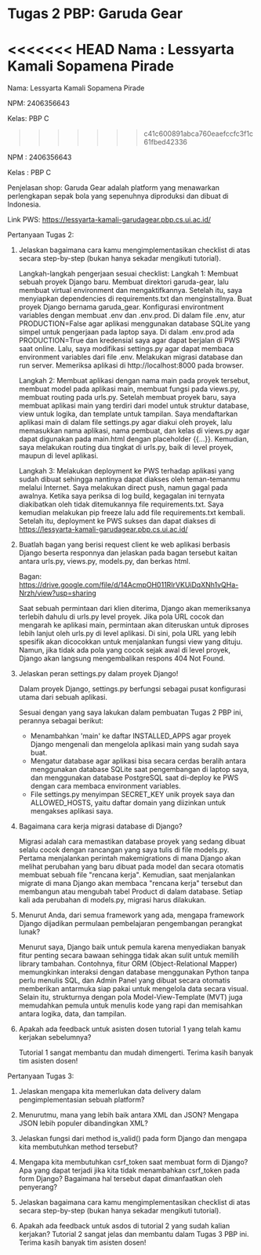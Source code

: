 # Tugas 2 PBP: Garuda Gear

<<<<<<< HEAD
Nama : Lessyarta Kamali Sopamena Pirade
=======
Nama: Lessyarta Kamali Sopamena Pirade

NPM: 2406356643

Kelas: PBP C
>>>>>>> c41c600891abca760eaefccfc3f1c61fbed42336

NPM : 2406356643

Kelas : PBP C

Penjelasan shop: Garuda Gear adalah platform yang menawarkan perlengkapan sepak bola yang sepenuhnya diproduksi dan dibuat di Indonesia.

Link PWS: https://lessyarta-kamali-garudagear.pbp.cs.ui.ac.id/

Pertanyaan Tugas 2:

1. Jelaskan bagaimana cara kamu mengimplementasikan checklist di atas secara step-by-step (bukan hanya sekadar mengikuti tutorial).

   Langkah-langkah pengerjaan sesuai checklist:
   Langkah 1: Membuat sebuah proyek Django baru.
   Membuat direktori garuda-gear, lalu membuat virtual environment dan mengaktifkannya. Setelah itu, saya menyiapkan dependencies di requirements.txt dan menginstallnya.
   Buat proyek Django bernama garuda_gear.
   Konfigurasi environtment variables dengan membuat .env dan .env.prod. Di dalam file .env, atur PRODUCTION=False agar aplikasi menggunakan database SQLite yang simpel untuk pengerjaan pada laptop saya. Di dalam .env.prod ada PRODUCTION=True dan kredensial saya agar dapat berjalan di PWS saat online.
   Lalu, saya modifikasi settings.py agar dapat membaca environment variables dari file .env.
   Melakukan migrasi database dan run server. Memeriksa aplikasi di http://localhost:8000 pada browser.

   Langkah 2: Membuat aplikasi dengan nama main pada proyek tersebut, membuat model pada aplikasi main, membuat fungsi pada views.py, membuat routing pada urls.py.
   Setelah membuat proyek baru, saya membuat aplikasi main yang terdiri dari model untuk struktur database, view untuk logika, dan template untuk tampilan. Saya mendaftarkan aplikasi main di dalam file settings.py agar diakui oleh proyek, lalu memasukkan nama aplikasi, nama pembuat, dan kelas di views.py agar dapat digunakan pada main.html dengan placeholder {{...}}. Kemudian, saya melakukan routing dua tingkat di urls.py, baik di level proyek, maupun di level aplikasi.

   Langkah 3: Melakukan deployment ke PWS terhadap aplikasi yang sudah dibuat sehingga nantinya dapat diakses oleh teman-temanmu melalui Internet.
   Saya melakukan direct push, namun gagal pada awalnya. Ketika saya periksa di log build, kegagalan ini ternyata diakibatkan oleh tidak ditemukannya file requirements.txt. Saya kemudian melakukan pip freeze lalu add file requirements.txt kembali. Setelah itu, deployment ke PWS sukses dan dapat diakses di https://lessyarta-kamali-garudagear.pbp.cs.ui.ac.id/

2. Buatlah bagan yang berisi request client ke web aplikasi berbasis Django beserta responnya dan jelaskan pada bagan tersebut kaitan antara urls.py, views.py, models.py, dan berkas html.

   Bagan: https://drive.google.com/file/d/14AcmpOH011RIrVKUiDqXNh1vQHa-Nrzh/view?usp=sharing

   Saat sebuah permintaan dari klien diterima, Django akan memeriksanya terlebih dahulu di urls.py level proyek. Jika pola URL cocok dan mengarah ke aplikasi main, permintaan akan diteruskan untuk diproses lebih lanjut oleh urls.py di level aplikasi. Di sini, pola URL yang lebih spesifik akan dicocokkan untuk menjalankan fungsi view yang dituju. Namun, jika tidak ada pola yang cocok sejak awal di level proyek, Django akan langsung mengembalikan respons 404 Not Found.

3. Jelaskan peran settings.py dalam proyek Django!

   Dalam proyek Django, settings.py berfungsi sebagai pusat konfigurasi utama dari sebuah aplikasi.

   Sesuai dengan yang saya lakukan dalam pembuatan Tugas 2 PBP ini, perannya sebagai berikut:

   - Menambahkan 'main' ke daftar INSTALLED_APPS agar proyek Django mengenali dan mengelola aplikasi main yang sudah saya buat.
   - Mengatur database agar aplikasi bisa secara cerdas beralih antara menggunakan database SQLite saat pengembangan di laptop saya, dan menggunakan database PostgreSQL saat di-deploy ke PWS dengan cara membaca environment variables.
   - File settings.py menyimpan SECRET_KEY unik proyek saya dan ALLOWED_HOSTS, yaitu daftar domain yang diizinkan untuk mengakses aplikasi saya.

4. Bagaimana cara kerja migrasi database di Django?

   Migrasi adalah cara memastikan database proyek yang sedang dibuat selalu cocok dengan rancangan yang saya tulis di file models.py. Pertama menjalankan perintah makemigrations di mana Django akan melihat perubahan yang baru dibuat pada model dan secara otomatis membuat sebuah file "rencana kerja". Kemudian, saat menjalankan migrate di mana Django akan membaca "rencana kerja" tersebut dan membangun atau mengubah tabel Product di dalam database. Setiap kali ada perubahan di models.py, migrasi harus dilakukan.

5. Menurut Anda, dari semua framework yang ada, mengapa framework Django dijadikan permulaan pembelajaran pengembangan perangkat lunak?

   Menurut saya, Django baik untuk pemula karena menyediakan banyak fitur penting secara bawaan sehingga tidak akan sulit untuk memilih library tambahan. Contohnya, fitur ORM (Object-Relational Mapper) memungkinkan interaksi dengan database menggunakan Python tanpa perlu menulis SQL, dan Admin Panel yang dibuat secara otomatis memberikan antarmuka siap pakai untuk mengelola data secara visual. Selain itu, strukturnya dengan pola Model-View-Template (MVT) juga memudahkan pemula untuk menulis kode yang rapi dan memisahkan antara logika, data, dan tampilan.

6. Apakah ada feedback untuk asisten dosen tutorial 1 yang telah kamu kerjakan sebelumnya?

   Tutorial 1 sangat membantu dan mudah dimengerti. Terima kasih banyak tim asisten dosen!

Pertanyaan Tugas 3:

1. Jelaskan mengapa kita memerlukan data delivery dalam pengimplementasian sebuah platform?
   

2. Menurutmu, mana yang lebih baik antara XML dan JSON? Mengapa JSON lebih populer dibandingkan XML?

3. Jelaskan fungsi dari method is_valid() pada form Django dan mengapa kita membutuhkan method tersebut?

4. Mengapa kita membutuhkan csrf_token saat membuat form di Django? Apa yang dapat terjadi jika kita tidak menambahkan csrf_token pada form Django? Bagaimana hal tersebut dapat 
dimanfaatkan oleh penyerang?

5. Jelaskan bagaimana cara kamu mengimplementasikan checklist di atas secara step-by-step (bukan hanya sekadar mengikuti tutorial).

6. Apakah ada feedback untuk asdos di tutorial 2 yang sudah kalian kerjakan?
   Tutorial 2 sangat jelas dan membantu dalam Tugas 3 PBP ini. Terima kasih banyak tim asisten dosen!
